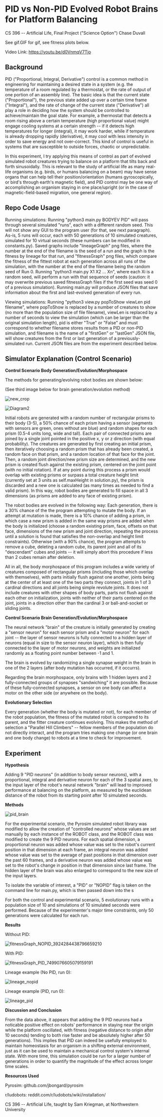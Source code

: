 <h1>PID vs Non-PID Evolved Robot Brains for Platform Balancing</h1>

CS 396 -- Artificial Life, Final Project ("Science Option")
Chase Duvall

See gif.GIF for gif, see fitness plots below.

Video Link: <a href="https://youtu.be/d0VnmqV7Tjo">https://youtu.be/d0VnmqV7Tjo</a>

<h2>Background</h2>

PID ("Proportional, Integral, Derivative") control is a common method in engineering for maintaining a desired state in a system (e.g. the temperature of a room regulated by a thermostat, or the rate of output of one portion of an assembly line). The basic idea is that the current state ("Proportional"), the previous state added up over a certain time frame ("Integral"), and the rate of change of the current state ("Derivative") all play a role in deciding how the system should be controlled to achieve/maintain the goal state. For example, a thermostat that detects a room rising above a certain temperature (high proportional value) might engage cooling systems at a certain strength -- if it detects high temperatures for longer (integral), it may work harder, while if temperature is already dropping rapidly (derivative), it may cool with less intensity in order to save energy and not over-correct. This kind of control is useful in systems that are susceptible to outside forces, chaotic or unpredictable.

In this experiment, I try applying this means of control as part of evolved simulated robot creatures trying to balance on a platform that tilts back and forth sinusoidally. This is relevant to the study of artificial life as many real-life organisms (e.g. birds, or humans balancing on a beam) may have sense organs that can help tell their position/orientation (humans gyroscopically, or bird's through earth's magnetic field), and PID control may be one way of accomplishing an organism staying in one place/upright (or in the case of magnetic-field-based migration, one general region).

<h2>Repo Code Usage</h2>

Running simulations: Running "python3 main.py BODYEV PID" will pass through several simulated "runs", each with a different random seed. This will not show any GUI to the program user (for that, see next paragraph). As-is, 5 runs will occur, each with 50 generations of 10 simulated creatures, simulated for 10 virtual seconds (these numbers can be modified in constants.py). Saved graphs include "lineageGraph" png files, where the number at the end of the filename is the seed of a run and the graph is the fitness by lineage for that run, and "fitnessGraph" png files, which compare the fitness of the fittest robot at each generation across all runs of the simulation, with the number at the end of the filename being the random seed of Run 0. Running "python3 main.py X1 X2 ... Xn", where each Xi is a random seed, will perform a run with that sequence of seeds (caution: it may overwrite previous saved fitnessGraph files if the first seed was seed 0 of a previous simulation). Running main.py will produce JSON files that save information about the first and last-evolved generation of every run.

Viewing simulations: Running "python3 view.py popToShow viewLen pid filename", where popToShow is replaced by a number of creatures to show (no more than the population size of file filename), viewLen is replaced by a number of seconds to view the simulation (which can be larger than the original simulation length), pid is either "True" or "False" and must correspond to whether filename stores results from a PID or non-PID simulation, and filename is the name of a "firstGen" or "lastGen" JSON file, will show creatures from the first or last generation of a previously-simulated run. Current JSON files are from the experiment described below.

<h2>Simulator Explanation (Control Scenario)</h2>

<b>Control Scenario Body Generation/Evolution/Morphospace</b>

The methods for generating/evolving robot bodies are shown below:

(See third image below for brain generation/evolution method)

![new_crop](https://user-images.githubusercontent.com/57238295/224511891-ebe0ac72-63e6-4b7d-b949-793e924c6903.jpg)

![Diagram2](https://user-images.githubusercontent.com/57238295/221744777-169ac7fd-ec03-434c-86c9-dd281455203f.jpg)

Initial robots are generated with a random number of rectangular prisms to their body (3-5), a 50% chance of each prism having a sensor (segments with sensors are green, ones without are blue) and random shapes for each prism (0.5-4 units long, wide and tall). Each pair of connected prisms are joined by a single joint pointed in the positive x, y or z direction (with equal probability). The creatures are generated by first creating an initial prism, then iteratively choosing a random prism that has already been created, a random face on that prism, and a random location of that face for the joint. Then, a random joint direction/new prism size are determined, and the new prism is created flush against the existing prism, centered on the joint point (with no initial rotation). If at any point during this process a prism would overlap with existing prisms or surpass a total creature height limit (currently set at 3 units as self.maxHeight in solution.py), the prism is discarded and a new one is calculated (as many times as needed to find a valid prism). In this way, robot bodies are generated to fill space in all 3 dimensions (as prisms are added to any face of existing prism).

The robot bodies are evolved in the following way: Each generation, there is a 30% chance of the the program attempting to mutate the body. If an attempt at mutation is made, there is a 10% chance of adding a prism, in which case a new prism is added in the same way prisms are added when the body is initialized (choose a random existing prism, face, offsets on that face, dimensions of the new prism and joint direction, repeating the process until a solution is found that satisfies the non-overlap and height limit constraints). Otherwise (with a 90% chance), the program attempts to remove a cube, deleting a random cube, its parent joint and all of its "descendant" cubes and joints -- it will simply abort this procedure if less than 2 cubes remain after deletion.

All in all, the body morphospace of this program includes a wide variety of creatures composed of rectangular prisms (including those which overlap with themselves), with parts initially flush against one another, joints being at the center of at least one of the two parts they connect, joints in 1 of 3 cardinal directions and all joints being simple revolute joints. It does not include creatures with other shapes of body parts, parts not flush against each other on initialization, joints with neither of their parts centered on the joint, joints in a direction other than the cardinal 3 or ball-and-socket or sliding joints.

<b>Control Scenario Brain Generation/Evolution/Morphospace</b>

The neural network "brain" of the creature is initially generated by creating a "sensor neuron" for each sensor prism and a "motor neuron" for each joint -- the layer of sensor neurons is fully connected to a hidden layer of neurons (equal in size to the sensor neuron layer), which is then fully connected to the layer of motor neurons, and weights are initialized randomly as a floating point number between -1 and 1.

The brain is evolved by randomizing a single synapse weight in the brain in one of the 2 layers (after body mutation has occurred, if it occurrs).

Regarding the brain morphospace, only brains with 1 hidden layers and 2 fully-connected groups of synapses "sandwiching" it are possible. Because of these fully-connected synapses, a sensor on one body can affect a motor on the other side (or anywhere on the body).

<b>Evolutionary Selection</b>

Every generation (whether the body is mutated or not), for each member of the robot population, the fitness of the mutated robot is compared to its parent, and the fitter creature continues evolving. This makes the method of selection a "Parallel Hill Climbers" -- fellow members of the population do not directly interact, and the program tries making one change (or one brain and one body change) to robots at a time to check for improvement.

<h2>Experiment</h2>

<b>Hypothesis</b>

Adding 9 "PID neurons" (in addition to body sensor neurons), with a proportional, integral and derivative neuron for each of the 3 spatial axes, to the input layer of the robot's neural network "brain" will lead to improved performance at balancing on the platform, as measured by the euclidean distance of the robot from its starting point after 10 simulated seconds.

<b>Methods</b>

![pid_brain](https://user-images.githubusercontent.com/57238295/224202195-ebbd39a4-eb52-4a31-8564-01577656966b.jpg)

For the experimental scenario, the Pyrosim simulated robot library was modified to allow the creation of "controlled neurons" whose values are set manually by each instance of the ROBOT class, and the ROBOT class was modified to create the 9 PID neurons. For each spatial dimension, a proportional neuron was added whose value was set to the robot's current position in that dimension at each frame, an integral neuron was added whose value was set to the average of past positions in that dimension over the past 60 frames, and a derivative neuron was added whose value was set to the robot's change in position in that dimension since last frame. The hidden layer of the brain was also enlarged to correspond to the new size of the input layers.

To isolate the variable of interest, a "PID" or "NOPID" flag is taken on the command line for main.py, which is then passed down into the s

For both the control and experimental scenario, 5 evolutionary runs with a population size of 10 and simulations of 10 simulated seconds were performed. Because of the experimenter's major time constraints, only 50 generations were calculated for each run.

<b>Results</b>

Without PID:

![fitnessGraph_NOPID_3924284438796659210](https://user-images.githubusercontent.com/57238295/224202303-8dad7323-3aef-4bdc-8fc0-87caff926498.png)

With PID:

![fitnessGraph_PID_7499076605079159191](https://user-images.githubusercontent.com/57238295/224202325-f6f185c9-c894-4da5-93ba-9044991aa706.png)

Lineage example (No PID, run 0):

![lineage_nopid](https://user-images.githubusercontent.com/57238295/225185875-7407d6d0-f228-4364-a7e3-1e92fea11417.png)

Lineage example (PID, run 0):

![lineage_pid](https://user-images.githubusercontent.com/57238295/225185913-872bb6a6-9f95-42ca-9d51-a4333ce0aa69.png)

<b>Discussion and Conclusion</b>

From the data above, it appears that adding the 9 PID neurons had a noticable positive effect on robots' performance in staying near the origin while the platform oscillated, with fitness (negative distance to origin after 10 seconds) tending to both rise faster and be absolutely higher after 50 generations). This implies that PID can indeed be usefully employed to maintain homeostasis for an organism in a shifting external environment, just as it can be used to maintain a mechanical control system's internal state. With more time, this simulation could be run for a larger number of generations in order to quantify the magnitude of the effect across longer time scales.

<b>Resources Used</b>

Pyrosim: github.com/jbongard/pyrosim

r/ludobots: reddit.com/r/ludobots/wiki/installation/

CS 396 -- Artificial Life, taught by Sam Kriegman, at Northwestern University
